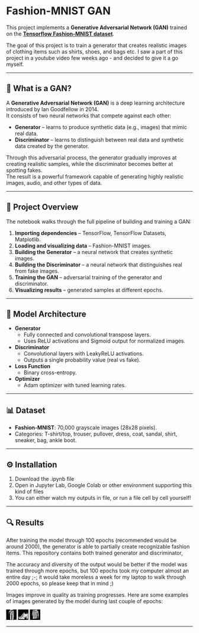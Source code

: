 # Fashion-MNIST GAN

This project implements a **Generative Adversarial Network (GAN)** trained on the **[Tensorflow Fashion-MNIST dataset]([https://github.com/zalandoresearch/fashion-mnist](https://www.tensorflow.org/datasets/catalog/fashion_mnist?hl=pl))**. 

The goal of this project is to train a generator that creates realistic images of clothing items such as shirts, shoes, and bags etc. I saw a part of this project in a youtube video few weeks ago - and decided to give it a go myself.

---

## 🧠 What is a GAN?

A **Generative Adversarial Network (GAN)** is a deep learning architecture introduced by Ian Goodfellow in 2014.  
It consists of two neural networks that compete against each other:  

- **Generator** – learns to produce synthetic data (e.g., images) that mimic real data.  
- **Discriminator** – learns to distinguish between real data and synthetic data created by the generator.  

Through this adversarial process, the generator gradually improves at creating realistic samples, while the discriminator becomes better at spotting fakes.  
The result is a powerful framework capable of generating highly realistic images, audio, and other types of data.

---

## 📌 Project Overview
The notebook walks through the full pipeline of building and training a GAN:
1. **Importing dependencies** – TensorFlow, TensorFlow Datasets, Matplotlib.
2. **Loading and visualizing data** – Fashion-MNIST images.
3. **Building the Generator** – a neural network that creates synthetic images.
4. **Building the Discriminator** – a neural network that distinguishes real from fake images.
5. **Training the GAN** – adversarial training of the generator and discriminator.
6. **Visualizing results** – generated samples at different epochs.

---

## 🧩 Model Architecture
- **Generator**
  - Fully connected and convolutional transpose layers.
  - Uses ReLU activations and Sigmoid output for normalized images.
- **Discriminator**
  - Convolutional layers with LeakyReLU activations.
  - Outputs a single probability value (real vs fake).
- **Loss Function**
  - Binary cross-entropy.
- **Optimizer**
  - Adam optimizer with tuned learning rates.

---

## 📊 Dataset
- **Fashion-MNIST**: 70,000 grayscale images (28x28 pixels).
- Categories: T-shirt/top, trouser, pullover, dress, coat, sandal, shirt, sneaker, bag, ankle boot.

---

## ⚙️ Installation

1. Download the .ipynb file
2. Open in Jupyter Lab, Google Colab or other environment supporting this kind of files
3. You can either watch my outputs in file, or run a file cell by cell yourself!

---

## 🔍 Results

After training the model through 100 epochs (recommended would be around 2000), the generator is able to partially create recognizable fashion items. This repository contains both trained generator and discriminator, 

The accuracy and diversity of the output would be better if the model was trained through more epochs, but 100 epochs took my computer almost an entire day ;-; it would take moreless a week for my laptop to walk through 2000 epochs, so please keep that in mind ;)

Images improve in quality as training progresses. Here are some examples of images generated by the model during last couple of epochs:

![Epoch 96: ](images/epoch96.png) ![Epoch 97: ](images/epoch97.png) ![Epoch 99: ](images/epoch99.png)

---





